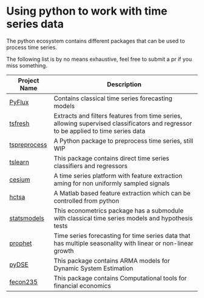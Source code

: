 # Using python to work with time series data

The python ecosystem contains different packages that can be used to process time series. 

The following list is by no means exhaustive, feel free to submit a pr if you miss something.



| Project Name| Description |
| ------- | ------ |
| [PyFlux](https://github.com/RJT1990/pyflux) | Contains classical time series forecasting models |
| [tsfresh](https://github.com/blue-yonder/tsfresh) | Extracts and filters features from time series, allowing supervised classificators and regressor to be applied to time series data |
| [tspreprocess](https://github.com/MaxBenChrist/tspreprocess) | A Python package to preprocess time series, still WIP |
| [tslearn](https://github.com/rtavenar/tslearn) |  This package contains direct time series classifiers and regressors |
| [cesium](https://github.com/cesium-ml/cesium) | A time series platform with feature extraction aming for non uniformly sampled signals |
| [hctsa](https://github.com/benfulcher/hctsa) | A Matlab based feature extraction which can be controlled from python |
| [statsmodels](https://github.com/statsmodels/statsmodels) | This econometrics package has a submodule with classical time series models and hypothesis tests |
| [prophet](https://github.com/facebookincubator/prophet) |  Time series forecasting for time series data that has multiple seasonality with linear or non-linear growth |
| [pyDSE](https://github.com/blue-yonder/pydse) |  This package contains ARMA models for Dynamic System Estimation |
| [fecon235](https://github.com/rsvp/fecon235) |  This package contains Computational tools for financial economics |  
